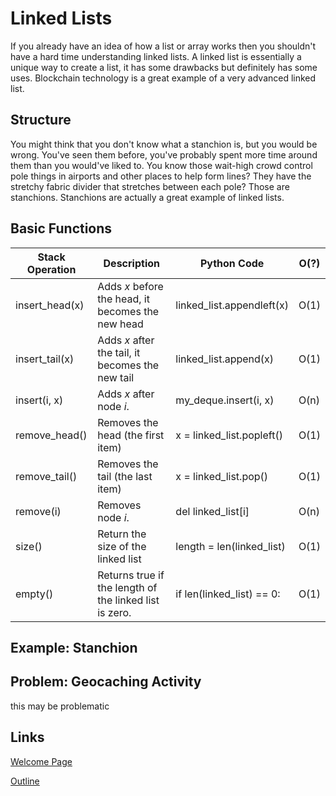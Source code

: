# Linked Lists
If you already have an idea of how a list or array works then you shouldn't have a hard time understanding linked lists. A linked list is essentially a unique way to create a list, it has some drawbacks but definitely has some uses. Blockchain technology is a great example of a very advanced linked list.

## Structure
You might think that you don't know what a stanchion is, but you would be wrong. You've seen them before, you've probably spent more time around them than you would've liked to. You know those wait-high crowd control pole things in airports and other places to help form lines? They have the stretchy fabric divider that stretches between each pole? Those are stanchions. Stanchions are actually a great example of linked lists.

## Basic Functions
| Stack Operation | Description | Python Code | O(?) |
| --- | --- | --- | --- |
| insert_head(x) | Adds _x_ before the head, it becomes the new head | linked_list.appendleft(x) | O(1) |
| insert_tail(x) | Adds _x_ after the tail, it becomes the new tail | linked_list.append(x) | O(1) |
| insert(i, x) | Adds _x_ after node _i_. | my_deque.insert(i, x) | O(n) |
| remove_head() | Removes the head (the first item) | x = linked_list.popleft() | O(1) |
| remove_tail() | Removes the tail (the last item) | x = linked_list.pop() | O(1) |
| remove(i) | Removes node _i_. | del linked_list[i] | O(n) |
| size() | Return the size of the linked list | length = len(linked_list) | O(1) |
| empty() | Returns true if the length of the linked list is zero. | if len(linked_list) == 0: | O(1) |

## Example: Stanchion


## Problem: Geocaching Activity
this may be problematic

## Links
[Welcome Page](0-welcome.md)

[Outline](outline.md)
